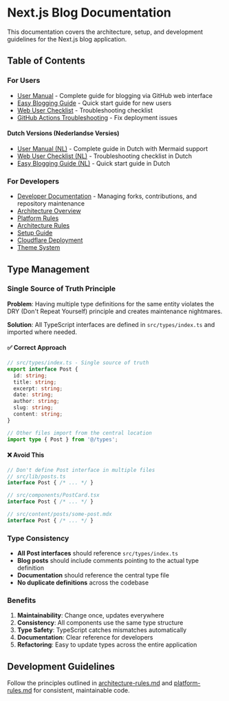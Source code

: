 # Next.js Blog Documentation

This documentation covers the architecture, setup, and development guidelines for the Next.js blog application.

## Table of Contents

### For Users
- [User Manual](USER-MANUAL.md) - Complete guide for blogging via GitHub web interface
- [Easy Blogging Guide](EASY-BLOGGING.md) - Quick start guide for new users
- [Web User Checklist](web-user-checklist.md) - Troubleshooting checklist
- [GitHub Actions Troubleshooting](troubleshooting-github-actions.md) - Fix deployment issues

#### Dutch Versions (Nederlandse Versies)
- [User Manual (NL)](USER-MANUAL-nl.md) - Complete guide in Dutch with Mermaid support
- [Web User Checklist (NL)](web-user-checklist-nl.md) - Troubleshooting checklist in Dutch
- [Easy Blogging Guide (NL)](EASY-BLOGGING-nl.md) - Quick start guide in Dutch

### For Developers
- [Developer Documentation](DEVELOPER-DOCS.md) - Managing forks, contributions, and repository maintenance
- [Architecture Overview](architecture.md)
- [Platform Rules](platform-rules.md)
- [Architecture Rules](architecture-rules.md)
- [Setup Guide](setup.md)
- [Cloudflare Deployment](cloudflare.md)
- [Theme System](theme-system.md)

## Type Management

### Single Source of Truth Principle

**Problem**: Having multiple type definitions for the same entity violates the DRY (Don't Repeat Yourself) principle and creates maintenance nightmares.

**Solution**: All TypeScript interfaces are defined in `src/types/index.ts` and imported where needed.

#### ✅ **Correct Approach**
```typescript
// src/types/index.ts - Single source of truth
export interface Post {
  id: string;
  title: string;
  excerpt: string;
  date: string;
  author: string;
  slug: string;
  content: string;
}

// Other files import from the central location
import type { Post } from '@/types';
```

#### ❌ **Avoid This**
```typescript
// Don't define Post interface in multiple files
// src/lib/posts.ts
interface Post { /* ... */ }

// src/components/PostCard.tsx  
interface Post { /* ... */ }

// src/content/posts/some-post.mdx
interface Post { /* ... */ }
```

### Type Consistency

- **All Post interfaces** should reference `src/types/index.ts`
- **Blog posts** should include comments pointing to the actual type definition
- **Documentation** should reference the central type file
- **No duplicate definitions** across the codebase

### Benefits

1. **Maintainability**: Change once, updates everywhere
2. **Consistency**: All components use the same type structure
3. **Type Safety**: TypeScript catches mismatches automatically
4. **Documentation**: Clear reference for developers
5. **Refactoring**: Easy to update types across the entire application

## Development Guidelines

Follow the principles outlined in [architecture-rules.md](architecture-rules.md) and [platform-rules.md](platform-rules.md) for consistent, maintainable code.